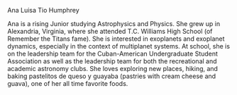 Ana Luisa Tio Humphrey

Ana is a rising Junior studying Astrophysics and Physics. She grew up in Alexandria, Virginia, where she attended T.C. Williams High School (of Remember the Titans fame). She is interested in exoplanets and exoplanet dynamics, especially in the context of multiplanet systems. At school, she is on the leadership team for the Cuban-American Undergraduate Student Association as well as the leadership team for both the recreational and academic astronomy clubs. She loves exploring new places, hiking, and baking pastelitos de queso y guayaba (pastries with cream cheese and guava), one of her all time favorite foods.
